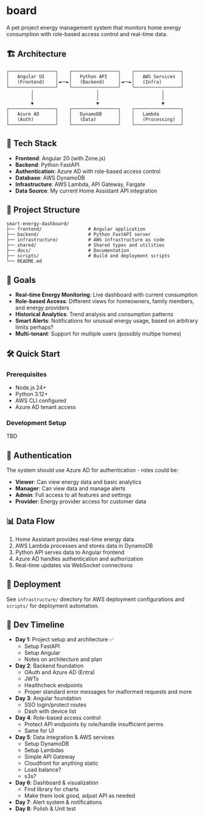 # board

A pet project energy management system that monitors home energy consumption with role-based access control and real-time data.

## 🏗️ Architecture

```
┌─────────────────┐    ┌─────────────────┐    ┌─────────────────┐
│   Angular UI    │    │   Python API    │    │   AWS Services  │
│   (Frontend)    │◄──►│   (Backend)     │◄──►│   (Infra)       │
└─────────────────┘    └─────────────────┘    └─────────────────┘
         │                       │                       │
         │                       │                       │
         ▼                       ▼                       ▼
┌─────────────────┐    ┌─────────────────┐    ┌─────────────────┐
│   Azure AD      │    │   DynamoDB      │    │   Lambda        │
│   (Auth)        │    │   (Data)        │    │   (Processing)  │
└─────────────────┘    └─────────────────┘    └─────────────────┘
```

## 🚀 Tech Stack

- **Frontend**: Angular 20 (with Zone.js)
- **Backend**: Python FastAPI
- **Authentication**: Azure AD with role-based access control
- **Database**: AWS DynamoDB
- **Infrastructure**: AWS Lambda, API Gateway, Fargate
- **Data Source**: My current Home Assistant API integration

## 📁 Project Structure

```
smart-energy-dashboard/
├── frontend/                 # Angular application
├── backend/                  # Python FastAPI server
├── infrastructure/           # AWS infrastructure as code
├── shared/                   # Shared types and utilities
├── docs/                     # Documentation
├── scripts/                  # Build and deployment scripts
└── README.md
```

## 🎯 Goals

- **Real-time Energy Monitoring**: Live dashboard with current consumption
- **Role-based Access**: Different views for homeowners, family members, and energy providers
- **Historical Analytics**: Trend analysis and consumption patterns
- **Smart Alerts**: Notifications for unusual energy usage, based on arbitrary limits perhaps?
- **Multi-tenant**: Support for multiple users (possibly multipe homes)

## 🛠️ Quick Start

### Prerequisites
- Node.js 24+
- Python 3.12+
- AWS CLI configured
- Azure AD tenant access

### Development Setup

TBD

## 🔐 Authentication

The system should use Azure AD for authentication - roles could be:
- **Viewer**: Can view energy data and basic analytics
- **Manager**: Can view data and manage alerts
- **Admin**: Full access to all features and settings
- **Provider**: Energy provider access for customer data

## 📊 Data Flow

1. Home Assistant provides real-time energy data
2. AWS Lambda processes and stores data in DynamoDB
3. Python API serves data to Angular frontend
4. Azure AD handles authentication and authorization
5. Real-time updates via WebSocket connections

## 🚀 Deployment

See `infrastructure/` directory for AWS deployment configurations and `scripts/` for deployment automation.

## 📝 Dev Timeline

- **Day 1**: Project setup and architecture ✅
    - Setup FastAPI
    - Setup Angular
    - Notes on architecture and plan
- **Day 2**: Backend foundation
    - OAuth and Azure AD (Entra)
    - JWTs
    - Healthcheck endpoints
    - Proper standard error messages for malformed requests and more
- **Day 3**: Angular foundation
    - SSO login/protect routes
    - Dash with device list
- **Day 4**: Role-based access control
    - Protect API endpoints by role/handle insufficient perms
    - Same for UI
- **Day 5**: Data integration & AWS services
    - Setup DynamoDB
    - Setup Lambdas
    - Simple API Gateway
    - Cloudfront for anything static
    - Load balance?
    - s3s?
- **Day 6**: Dashboard & visualization
    - Find library for charts
    - Make them look good, adjust API as needed
- **Day 7**: Alert system & notifications
- **Day 8**: Polish & Unit test 
